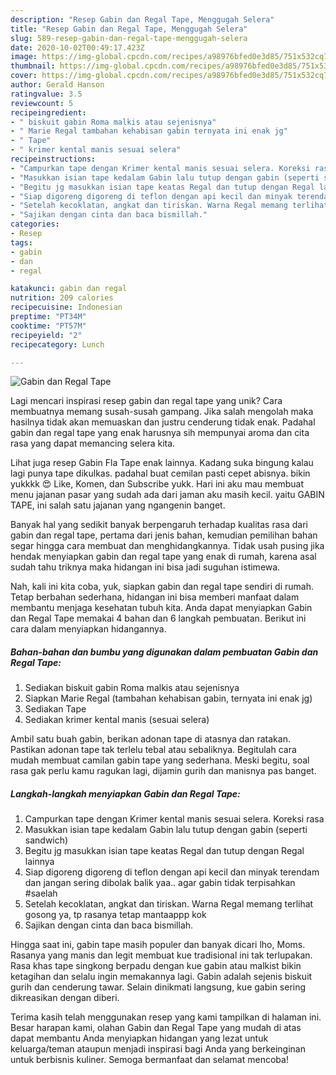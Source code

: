 ```yaml
---
description: "Resep Gabin dan Regal Tape, Menggugah Selera"
title: "Resep Gabin dan Regal Tape, Menggugah Selera"
slug: 589-resep-gabin-dan-regal-tape-menggugah-selera
date: 2020-10-02T00:49:17.423Z
image: https://img-global.cpcdn.com/recipes/a98976bfed0e3d85/751x532cq70/gabin-dan-regal-tape-foto-resep-utama.jpg
thumbnail: https://img-global.cpcdn.com/recipes/a98976bfed0e3d85/751x532cq70/gabin-dan-regal-tape-foto-resep-utama.jpg
cover: https://img-global.cpcdn.com/recipes/a98976bfed0e3d85/751x532cq70/gabin-dan-regal-tape-foto-resep-utama.jpg
author: Gerald Hanson
ratingvalue: 3.5
reviewcount: 5
recipeingredient:
- " biskuit gabin Roma malkis atau sejenisnya"
- " Marie Regal tambahan kehabisan gabin ternyata ini enak jg"
- " Tape"
- " krimer kental manis sesuai selera"
recipeinstructions:
- "Campurkan tape dengan Krimer kental manis sesuai selera. Koreksi rasa"
- "Masukkan isian tape kedalam Gabin lalu tutup dengan gabin (seperti sandwich)"
- "Begitu jg masukkan isian tape keatas Regal dan tutup dengan Regal lainnya"
- "Siap digoreng digoreng di teflon dengan api kecil dan minyak terendam dan jangan sering dibolak balik yaa.. agar gabin tidak terpisahkan #saelah"
- "Setelah kecoklatan, angkat dan tiriskan. Warna Regal memang terlihat gosong ya, tp rasanya tetap mantaappp kok"
- "Sajikan dengan cinta dan baca bismillah."
categories:
- Resep
tags:
- gabin
- dan
- regal

katakunci: gabin dan regal 
nutrition: 209 calories
recipecuisine: Indonesian
preptime: "PT34M"
cooktime: "PT57M"
recipeyield: "2"
recipecategory: Lunch

---
```



![Gabin dan Regal Tape](https://img-global.cpcdn.com/recipes/a98976bfed0e3d85/751x532cq70/gabin-dan-regal-tape-foto-resep-utama.jpg)

Lagi mencari inspirasi resep gabin dan regal tape yang unik? Cara membuatnya memang susah-susah gampang. Jika salah mengolah maka hasilnya tidak akan memuaskan dan justru cenderung tidak enak. Padahal gabin dan regal tape yang enak harusnya sih mempunyai aroma dan cita rasa yang dapat memancing selera kita.

Lihat juga resep Gabin Fla Tape enak lainnya. Kadang suka bingung kalau lagi punya tape dikulkas. padahal buat cemilan pasti cepet abisnya. bikin yukkkk 😍 Like, Komen, dan Subscribe yukk. Hari ini aku mau membuat menu jajanan pasar yang sudah ada dari jaman aku masih kecil. yaitu GABIN TAPE, ini salah satu jajanan yang ngangenin banget.

Banyak hal yang sedikit banyak berpengaruh terhadap kualitas rasa dari gabin dan regal tape, pertama dari jenis bahan, kemudian pemilihan bahan segar hingga cara membuat dan menghidangkannya. Tidak usah pusing jika hendak menyiapkan gabin dan regal tape yang enak di rumah, karena asal sudah tahu triknya maka hidangan ini bisa jadi suguhan istimewa.


Nah, kali ini kita coba, yuk, siapkan gabin dan regal tape sendiri di rumah. Tetap berbahan sederhana, hidangan ini bisa memberi manfaat dalam membantu menjaga kesehatan tubuh kita. Anda dapat menyiapkan Gabin dan Regal Tape memakai 4 bahan dan 6 langkah pembuatan. Berikut ini cara dalam menyiapkan hidangannya.

<!--inarticleads1-->

##### Bahan-bahan dan bumbu yang digunakan dalam pembuatan Gabin dan Regal Tape:

1. Sediakan  biskuit gabin Roma malkis atau sejenisnya
1. Siapkan  Marie Regal (tambahan kehabisan gabin, ternyata ini enak jg)
1. Sediakan  Tape
1. Sediakan  krimer kental manis (sesuai selera)


Ambil satu buah gabin, berikan adonan tape di atasnya dan ratakan. Pastikan adonan tape tak terlelu tebal atau sebaliknya. Begitulah cara mudah membuat camilan gabin tape yang sederhana. Meski begitu, soal rasa gak perlu kamu ragukan lagi, dijamin gurih dan manisnya pas banget. 

<!--inarticleads2-->

##### Langkah-langkah menyiapkan Gabin dan Regal Tape:

1. Campurkan tape dengan Krimer kental manis sesuai selera. Koreksi rasa
1. Masukkan isian tape kedalam Gabin lalu tutup dengan gabin (seperti sandwich)
1. Begitu jg masukkan isian tape keatas Regal dan tutup dengan Regal lainnya
1. Siap digoreng digoreng di teflon dengan api kecil dan minyak terendam dan jangan sering dibolak balik yaa.. agar gabin tidak terpisahkan #saelah
1. Setelah kecoklatan, angkat dan tiriskan. Warna Regal memang terlihat gosong ya, tp rasanya tetap mantaappp kok
1. Sajikan dengan cinta dan baca bismillah.


Hingga saat ini, gabin tape masih populer dan banyak dicari lho, Moms. Rasanya yang manis dan legit membuat kue tradisional ini tak terlupakan. Rasa khas tape singkong berpadu dengan kue gabin atau malkist bikin ketagihan dan selalu ingin memakannya lagi. Gabin adalah sejenis biskuit gurih dan cenderung tawar. Selain dinikmati langsung, kue gabin sering dikreasikan dengan diberi. 

Terima kasih telah menggunakan resep yang kami tampilkan di halaman ini. Besar harapan kami, olahan Gabin dan Regal Tape yang mudah di atas dapat membantu Anda menyiapkan hidangan yang lezat untuk keluarga/teman ataupun menjadi inspirasi bagi Anda yang berkeinginan untuk berbisnis kuliner. Semoga bermanfaat dan selamat mencoba!
